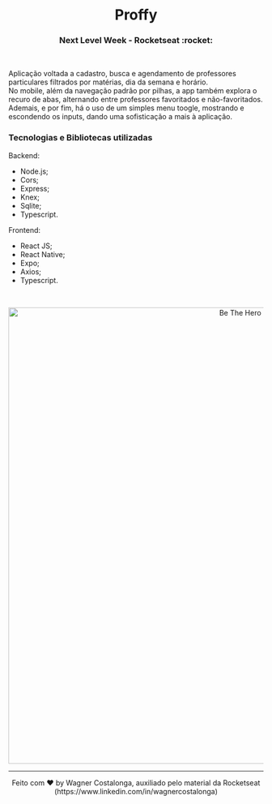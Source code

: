 <h1 align="center">Proffy </h1>

<h3 align="center">Next Level Week - Rocketseat :rocket:</h3>

<br />
<p>Aplicação voltada a cadastro, busca e agendamento de professores particulares filtrados por matérias, dia da semana e horário. <br />
  No mobile, além da navegação padrão por pilhas, a app também explora o recuro de abas, alternando entre professores favoritados e não-favoritados. 
  Ademais, e por fim, há o uso de um simples menu toogle, mostrando e escondendo os inputs, dando uma sofisticação a mais à aplicação.
</p>

### **Tecnologias e Bibliotecas utilizadas**

Backend:

- Node.js;
- Cors;
- Express;
- Knex;
- Sqlite;
- Typescript.

Frontend:

- React JS;
- React Native;
- Expo;
- Axios;
- Typescript.

<br />

<p align="center">
  <img alt="Be The Hero" src="https://i.ibb.co/2km5L8R/proffy.png" width="900px" />
</p>

---
<p align="center">Feito com ♥ by Wagner Costalonga, auxiliado pelo material da Rocketseat (https://www.linkedin.com/in/wagnercostalonga)</p>
